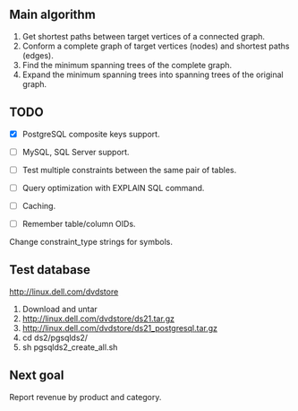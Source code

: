 Main algorithm
--------------

1. Get shortest paths between target vertices of a connected graph.
2. Conform a complete graph of target vertices (nodes) and shortest paths (edges).
3. Find the minimum spanning trees of the complete graph.
4. Expand the minimum spanning trees into spanning trees of the original graph.

TODO
----

- [x] PostgreSQL composite keys support.
- [ ] MySQL, SQL Server support.
- [ ] Test multiple constraints between the same pair of tables.

- [ ] Query optimization with EXPLAIN SQL command.
- [ ] Caching.
- [ ] Remember table/column OIDs.

Change constraint_type strings for symbols.

Test database
-------------

http://linux.dell.com/dvdstore

1. Download and untar
  1. http://linux.dell.com/dvdstore/ds21.tar.gz
  2. http://linux.dell.com/dvdstore/ds21_postgresql.tar.gz
2. cd ds2/pgsqlds2/
3. sh pgsqlds2_create_all.sh

Next goal
---------

Report revenue by product and category.
